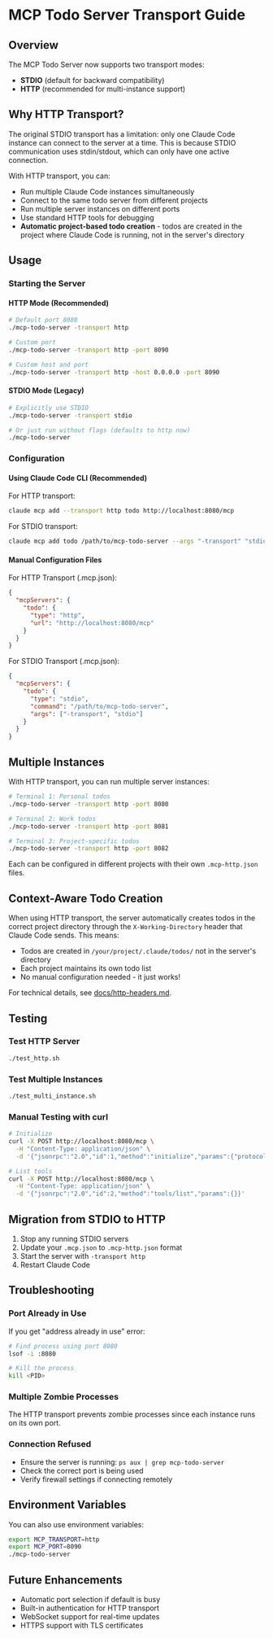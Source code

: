 # MCP Todo Server Transport Guide

## Overview

The MCP Todo Server now supports two transport modes:
- **STDIO** (default for backward compatibility)
- **HTTP** (recommended for multi-instance support)

## Why HTTP Transport?

The original STDIO transport has a limitation: only one Claude Code instance can connect to the server at a time. This is because STDIO communication uses stdin/stdout, which can only have one active connection.

With HTTP transport, you can:
- Run multiple Claude Code instances simultaneously
- Connect to the same todo server from different projects
- Run multiple server instances on different ports
- Use standard HTTP tools for debugging
- **Automatic project-based todo creation** - todos are created in the project where Claude Code is running, not in the server's directory

## Usage

### Starting the Server

#### HTTP Mode (Recommended)
```bash
# Default port 8080
./mcp-todo-server -transport http

# Custom port
./mcp-todo-server -transport http -port 8090

# Custom host and port
./mcp-todo-server -transport http -host 0.0.0.0 -port 8090
```

#### STDIO Mode (Legacy)
```bash
# Explicitly use STDIO
./mcp-todo-server -transport stdio

# Or just run without flags (defaults to http now)
./mcp-todo-server
```

### Configuration

#### Using Claude Code CLI (Recommended)

For HTTP transport:
```bash
claude mcp add --transport http todo http://localhost:8080/mcp
```

For STDIO transport:
```bash
claude mcp add todo /path/to/mcp-todo-server --args "-transport" "stdio"
```

#### Manual Configuration Files

For HTTP Transport (.mcp.json):
```json
{
  "mcpServers": {
    "todo": {
      "type": "http",
      "url": "http://localhost:8080/mcp"
    }
  }
}
```

For STDIO Transport (.mcp.json):
```json
{
  "mcpServers": {
    "todo": {
      "type": "stdio",
      "command": "/path/to/mcp-todo-server",
      "args": ["-transport", "stdio"]
    }
  }
}
```

## Multiple Instances

With HTTP transport, you can run multiple server instances:

```bash
# Terminal 1: Personal todos
./mcp-todo-server -transport http -port 8080

# Terminal 2: Work todos
./mcp-todo-server -transport http -port 8081

# Terminal 3: Project-specific todos
./mcp-todo-server -transport http -port 8082
```

Each can be configured in different projects with their own `.mcp-http.json` files.

## Context-Aware Todo Creation

When using HTTP transport, the server automatically creates todos in the correct project directory through the `X-Working-Directory` header that Claude Code sends. This means:

- Todos are created in `/your/project/.claude/todos/` not in the server's directory
- Each project maintains its own todo list
- No manual configuration needed - it just works!

For technical details, see [docs/http-headers.md](docs/http-headers.md).

## Testing

### Test HTTP Server
```bash
./test_http.sh
```

### Test Multiple Instances
```bash
./test_multi_instance.sh
```

### Manual Testing with curl
```bash
# Initialize
curl -X POST http://localhost:8080/mcp \
  -H "Content-Type: application/json" \
  -d '{"jsonrpc":"2.0","id":1,"method":"initialize","params":{"protocolVersion":"1.0.0","capabilities":{},"clientInfo":{"name":"curl","version":"1.0.0"}}}'

# List tools
curl -X POST http://localhost:8080/mcp \
  -H "Content-Type: application/json" \
  -d '{"jsonrpc":"2.0","id":2,"method":"tools/list","params":{}}'
```

## Migration from STDIO to HTTP

1. Stop any running STDIO servers
2. Update your `.mcp.json` to `.mcp-http.json` format
3. Start the server with `-transport http`
4. Restart Claude Code

## Troubleshooting

### Port Already in Use
If you get "address already in use" error:
```bash
# Find process using port 8080
lsof -i :8080

# Kill the process
kill <PID>
```

### Multiple Zombie Processes
The HTTP transport prevents zombie processes since each instance runs on its own port.

### Connection Refused
- Ensure the server is running: `ps aux | grep mcp-todo-server`
- Check the correct port is being used
- Verify firewall settings if connecting remotely

## Environment Variables

You can also use environment variables:
```bash
export MCP_TRANSPORT=http
export MCP_PORT=8090
./mcp-todo-server
```

## Future Enhancements

- Automatic port selection if default is busy
- Built-in authentication for HTTP transport
- WebSocket support for real-time updates
- HTTPS support with TLS certificates